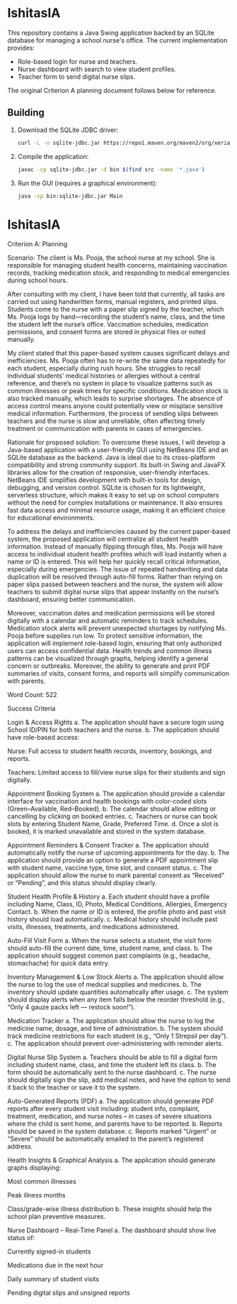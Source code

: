 # IshitasIA

This repository contains a Java Swing application backed by an SQLite database for managing a school nurse's office. The current implementation provides:

- Role-based login for nurse and teachers.
- Nurse dashboard with search to view student profiles.
- Teacher form to send digital nurse slips.

The original Criterion A planning document follows below for reference.

## Building

1. Download the SQLite JDBC driver:

   ```sh
   curl -L -o sqlite-jdbc.jar https://repo1.maven.org/maven2/org/xerial/sqlite-jdbc/3.44.1.0/sqlite-jdbc-3.44.1.0.jar
   ```

2. Compile the application:

   ```sh
   javac -cp sqlite-jdbc.jar -d bin $(find src -name '*.java')
   ```

3. Run the GUI (requires a graphical environment):

   ```sh
   java -cp bin:sqlite-jdbc.jar Main
   ```

# IshitasIA

Criterion A: Planning

Scenario:
The client is Ms. Pooja, the school nurse at my school. She is responsible for managing student health concerns, maintaining vaccination records, tracking medication stock, and responding to medical emergencies during school hours.

After consulting with my client, I have been told that currently, all tasks are carried out using handwritten forms, manual registers, and printed slips. Students come to the nurse with a paper slip signed by the teacher, which Ms. Pooja logs by hand—recording the student’s name, class, and the time the student left the nurse’s office. Vaccination schedules, medication permissions, and consent forms are stored in physical files or noted manually.

My client stated that this paper-based system causes significant delays and inefficiencies. Ms. Pooja often has to re-write the same data repeatedly for each student, especially during rush hours. She struggles to recall individual students’ medical histories or allergies without a central reference, and there’s no system in place to visualize patterns such as common illnesses or peak times for specific conditions. Medication stock is also tracked manually, which leads to surprise shortages. The absence of access control means anyone could potentially view or misplace sensitive medical information. Furthermore, the process of sending slips between teachers and the nurse is slow and unreliable, often affecting timely treatment or communication with parents in cases of emergencies.

Rationale for proposed solution:
To overcome these issues, I will develop a Java-based application with a user-friendly GUI using NetBeans IDE and an SQLite database as the backend. Java is ideal due to its cross-platform compatibility and strong community support. Its built-in Swing and JavaFX libraries allow for the creation of responsive, user-friendly interfaces. NetBeans IDE simplifies development with built-in tools for design, debugging, and version control. SQLite is chosen for its lightweight, serverless structure, which makes it easy to set up on school computers without the need for complex installations or maintenance. It also ensures fast data access and minimal resource usage, making it an efficient choice for educational environments.

To address the delays and inefficiencies caused by the current paper-based system, the proposed application will centralize all student health information. Instead of manually flipping through files, Ms. Pooja will have access to individual student health profiles which will load instantly when a name or ID is entered. This will help her quickly recall critical information, especially during emergencies. The issue of repeated handwriting and data duplication will be resolved through auto-fill forms. Rather than relying on paper slips passed between teachers and the nurse, the system will allow teachers to submit digital nurse slips that appear instantly on the nurse’s dashboard, ensuring better communication.

Moreover, vaccination dates and medication permissions will be stored digitally with a calendar and automatic reminders to track schedules. Medication stock alerts will prevent unexpected shortages by notifying Ms. Pooja before supplies run low. To protect sensitive information, the application will implement role-based login, ensuring that only authorized users can access confidential data. Health trends and common illness patterns can be visualized through graphs, helping identify a general concern or outbreaks. Moreover, the ability to generate and print PDF summaries of visits, consent forms, and reports will simplify communication with parents.

Word Count: 522

Success Criteria

Login & Access Rights
a. The application should have a secure login using School ID/PIN for both teachers and the nurse.
b. The application should have role-based access:

Nurse: Full access to student health records, inventory, bookings, and reports.

Teachers: Limited access to fill/view nurse slips for their students and sign digitally.

Appointment Booking System
a. The application should provide a calendar interface for vaccination and health bookings with color-coded slots (Green–Available, Red–Booked).
b. The calendar should allow editing or cancelling by clicking on booked entries.
c. Teachers or nurse can book slots by entering Student Name, Grade, Preferred Time.
d. Once a slot is booked, it is marked unavailable and stored in the system database.

Appointment Reminders & Consent Tracker
a. The application should automatically notify the nurse of upcoming appointments for the day.
b. The application should provide an option to generate a PDF appointment slip with student name, vaccine type, time slot, and consent status.
c. The application should allow the nurse to mark parental consent as “Received” or “Pending”, and this status should display clearly.

Student Health Profile & History
a. Each student should have a profile including Name, Class, ID, Photo, Medical Conditions, Allergies, Emergency Contact.
b. When the name or ID is entered, the profile photo and past visit history should load automatically.
c. Medical history should include past visits, illnesses, treatments, and medications administered.

Auto-Fill Visit Form
a. When the nurse selects a student, the visit form should auto-fill the current date, time, student name, and class.
b. The application should suggest common past complaints (e.g., headache, stomachache) for quick data entry.

Inventory Management & Low Stock Alerts
a. The application should allow the nurse to log the use of medical supplies and medicines.
b. The inventory should update quantities automatically after usage.
c. The system should display alerts when any item falls below the reorder threshold (e.g., “Only 4 gauze packs left — restock soon!”).

Medication Tracker
a. The application should allow the nurse to log the medicine name, dosage, and time of administration.
b. The system should track medicine restrictions for each student (e.g., “Only 1 Strepsil per day”).
c. The application should prevent over-administering with reminder alerts.

Digital Nurse Slip System
a. Teachers should be able to fill a digital form including student name, class, and time the student left its class.
b. The form should be automatically sent to the nurse dashboard.
c. The nurse should digitally sign the slip, add medical notes, and have the option to send it back to the teacher or save it to the system.

Auto-Generated Reports (PDF)
a. The application should generate PDF reports after every student visit including: student info, complaint, treatment, medication, and nurse notes – in cases of severe situations where the child is sent home, and parents have to be reported.
b. Reports should be saved in the system database.
c. Reports marked “Urgent” or “Severe” should be automatically emailed to the parent’s registered address.

Health Insights & Graphical Analysis
a. The application should generate graphs displaying:

Most common illnesses

Peak illness months

Class/grade-wise illness distribution
b. These insights should help the school plan preventive measures.

Nurse Dashboard – Real-Time Panel
a. The dashboard should show live status of:

Currently signed-in students

Medications due in the next hour

Daily summary of student visits

Pending digital slips and unsigned reports
